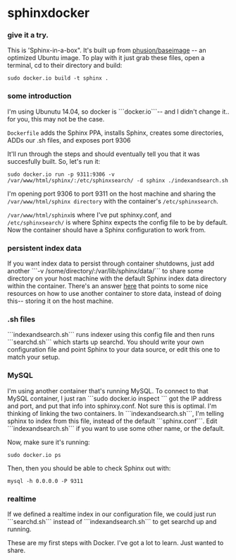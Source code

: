 sphinxdocker
============

<h3>give it a try.</h3>

This is 'Sphinx-in-a-box". It's built up from <a href="https://registry.hub.docker.com/u/phusion/baseimage/">phusion/baseimage</a> -- an optimized Ubuntu image. To play with it just grab these files, open a terminal, cd to their directory and build:

```
sudo docker.io build -t sphinx . 
```
<h3>some introduction</h3>
I'm using Ubunutu 14.04, so docker is ```docker.io```-- and I didn't change it.. for you, this may not be the case.

```Dockerfile``` adds the Sphinx PPA, installs Sphinx, creates some directories, ADDs our .sh files, and exposes port 9306 

It'll run through the steps and should eventually tell you that it was succesfully built. So, let's run it:
```
sudo docker.io run -p 9311:9306 -v /var/www/html/sphinx/:/etc/sphinxsearch/ -d sphinx ./indexandsearch.sh
```

I'm opening port 9306 to port 9311 on the host machine and sharing the ```/var/www/html/sphinx directory``` with the container's ```/etc/sphinxsearch```. 

```/var/www/html/sphinx```is where I've put sphinxy.conf, and ```/etc/sphinxsearch/``` is where Sphinx expects the config file to be by default. Now the container should have a Sphinx configuration to work from.

<h3>persistent index data</h3>
If you want index data to persist through container shutdowns, just add another ```-v /some/directory/:/var/lib/sphinx/data/``` to share some directory on your host machine with the default Sphinx index data directory within the container. There's an answer <a href="http://stackoverflow.com/questions/18496940/how-to-deal-with-persistent-storage-e-g-databases-in-docker">here</a> that points to some nice resources on how to use another container to store data, instead of doing this-- storing it on the host machine.

<h3>.sh files</h3>
```indexandsearch.sh``` runs indexer using this config file and then runs ```searchd.sh``` which starts up searchd.
You should write your own configuration file and point Sphinx to your data source, or edit this one to match your setup. 

<h3>MySQL</h3>
I'm using another container that's running MySQL.
To connect to that MySQL container, I just ran ```sudo docker.io inspect <container id>``` got the IP address and port, and put that info into sphinxy.conf. Not sure this is optimal. I'm thinking of linking the two containers. In ```indexandsearch.sh```, I'm telling sphinx to index from this file, instead of the default ```sphinx.conf```. Edit ```indexandsearch.sh``` if you want to use some other name, or the default.

Now, make sure it's running:

```sudo docker.io ps```

Then, then you should be able to check Sphinx out with:

```mysql -h 0.0.0.0 -P 9311```

<h3>realtime</h3>
If we defined a realtime index in our configuration file, we could just run ```searchd.sh``` instead of ```indexandsearch.sh``` to get searchd up and running.

These are my first steps with Docker. I've got a lot to learn. Just wanted to share.

